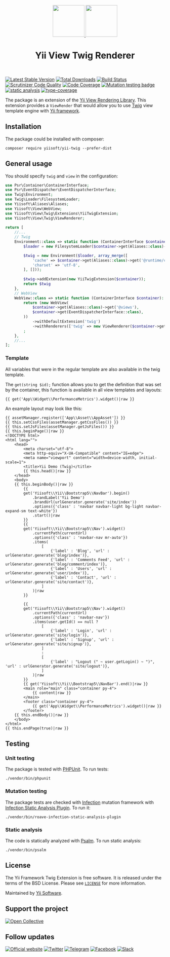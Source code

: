 <p align="center">
    <a href="https://github.com/yiisoft" target="_blank">
        <img src="https://yiisoft.github.io/docs/images/yii_logo.svg" height="100px">
    </a>
    <a href="https://twig.symfony.com/" target="_blank">
        <img src="https://twig.symfony.com/images/twig-logo.png" height="100px">
    </a>
    <h1 align="center">Yii View Twig Renderer</h1>
    <br>
</p>

[![Latest Stable Version](https://poser.pugx.org/yiisoft/yii-twig/v/stable.png)](https://packagist.org/packages/yiisoft/yii-twig)
[![Total Downloads](https://poser.pugx.org/yiisoft/yii-twig/downloads.png)](https://packagist.org/packages/yiisoft/yii-twig)
[![Build Status](https://github.com/yiisoft/yii-twig/workflows/build/badge.svg)](https://github.com/yiisoft/yii-twig/actions)
[![Scrutinizer Code Quality](https://scrutinizer-ci.com/g/yiisoft/yii-twig/badges/quality-score.png?b=master)](https://scrutinizer-ci.com/g/yiisoft/yii-twig/?branch=master)
[![Code Coverage](https://scrutinizer-ci.com/g/yiisoft/yii-twig/badges/coverage.png?b=master)](https://scrutinizer-ci.com/g/yiisoft/yii-twig/?branch=master)
[![Mutation testing badge](https://img.shields.io/endpoint?style=flat&url=https%3A%2F%2Fbadge-api.stryker-mutator.io%2Fgithub.com%2Fyiisoft%2Fyii-twig%2Fmaster)](https://dashboard.stryker-mutator.io/reports/github.com/yiisoft/yii-twig/master)
[![static analysis](https://github.com/yiisoft/yii-twig/workflows/static%20analysis/badge.svg)](https://github.com/yiisoft/yii-twig/actions?query=workflow%3A%22static+analysis%22)
[![type-coverage](https://shepherd.dev/github/yiisoft/yii-twig/coverage.svg)](https://shepherd.dev/github/yiisoft/yii-twig)

The package is an extension of the [Yii View Rendering Library](https://github.com/yiisoft/view/). This extension
provides a `ViewRender` that would allow you to use [Twig](http://twig.sensiolabs.org/) view template engine
with [Yii framework](http://www.yiiframework.com).

## Installation

The package could be installed with composer:

```
composer require yiisoft/yii-twig --prefer-dist
```

## General usage

You should specify `twig` and `view` in the configuration:

```php
use Psr\Container\ContainerInterface;
use Psr\EventDispatcher\EventDispatcherInterface;
use Twig\Environment;
use Twig\Loader\FilesystemLoader;
use Yiisoft\Aliases\Aliases;
use Yiisoft\View\WebView;
use Yiisoft\View\Twig\Extensions\YiiTwigExtension;
use Yiisoft\View\Twig\ViewRenderer;
   
return [
    //...
    // Twig
    Environment::class => static function (ContainerInterface $container): Environment {
        $loader = new FilesystemLoader($container->get(Aliases::class)->get('@views'));

        $twig = new Environment($loader, array_merge([
            'cache' => $container->get(Aliases::class)->get('@runtime/cache/twig'),
            'charset' => 'utf-8',
        ], []));
        
        $twig->addExtension(new YiiTwigExtension($container));
        return $twig
    }, 
    // WebView
    WebView::class => static function (ContainerInterface $container): WebView {
        return (new WebView(
            $container->get(Aliases::class)->get('@views'),
            $container->get(EventDispatcherInterface::class),
        ))
            ->withDefaultExtension('twig')
            ->withRenderers(['twig' => new ViewRenderer($container->get(Environment::class))])
        ;
    },
    //...
];
``` 

### Template

All variables that were in the regular template are also available in the twig template.

The `get(string $id);` function allows you to get the definition that was set by the container,
this function is available in all view templates and layouts:

```twig
{{ get('App\\Widget\\PerformanceMetrics').widget()|raw }}
```

An example layout may look like this:

```twig
{{ assetManager.register(['App\\Asset\\AppAsset']) }}
{{ this.setCssFiles(assetManager.getCssFiles()) }}
{{ this.setJsFiles(assetManager.getJsFiles()) }}
{{ this.beginPage()|raw }}
<!DOCTYPE html>
<html lang="">
    <head>
        <meta charset="utf-8">
        <meta http-equiv="X-UA-Compatible" content="IE=edge">
        <meta name="viewport" content="width=device-width, initial-scale=1">
        <title>Yii Demo (Twig)</title>
        {{ this.head()|raw }}
    </head>
    <body>
    {{ this.beginBody()|raw }}
        {{
        get('Yiisoft\\Yii\\Bootstrap5\\NavBar').begin()
            .brandLabel('Yii Demo')
            .brandUrl(urlGenerator.generate('site/index'))
            .options({'class' : 'navbar navbar-light bg-light navbar-expand-sm text-white'})
            .start()|raw
        }}
        {{
        get('Yiisoft\\Yii\\Bootstrap5\\Nav').widget()
            .currentPath(currentUrl)
            .options({'class' : 'navbar-nav mr-auto'})
            .items(
                [
                    {'label' : 'Blog', 'url' : urlGenerator.generate('blog/index')},
                    {'label' : 'Comments Feed', 'url' : urlGenerator.generate('blog/comment/index')},
                    {'label' : 'Users', 'url' : urlGenerator.generate('user/index')},
                    {'label' : 'Contact', 'url' : urlGenerator.generate('site/contact')},
                ]
            )|raw
        }}

        {{
        get('Yiisoft\\Yii\\Bootstrap5\\Nav').widget()
            .currentPath(currentUrl)
            .options({'class' : 'navbar-nav'})
            .items(user.getId() == null ?
                [
                    {'label' : 'Login', 'url' : urlGenerator.generate('site/login')},
                    {'label' : 'Signup', 'url' : urlGenerator.generate('site/signup')},
                ]
                :
                [
                    {'label' : "Logout (" ~ user.getLogin() ~ ")", 'url' : urlGenerator.generate('site/logout')},
                ]
            )|raw
        }}
        {{ get('Yiisoft\\Yii\\Bootstrap5\\NavBar').end()|raw }}
        <main role="main" class="container py-4">
            {{ content|raw }}
        </main>
        <footer class="container py-4">
            {{ get('App\\Widget\\PerformanceMetrics').widget()|raw }}
        </footer>
    {{ this.endBody()|raw }}
    </body>
</html>
{{ this.endPage(true)|raw }}
```

## Testing

### Unit testing

The package is tested with [PHPUnit](https://phpunit.de/). To run tests:

```shell
./vendor/bin/phpunit
```

### Mutation testing

The package tests are checked with [Infection](https://infection.github.io/) mutation framework with
[Infection Static Analysis Plugin](https://github.com/Roave/infection-static-analysis-plugin). To run it:

```shell
./vendor/bin/roave-infection-static-analysis-plugin
```

### Static analysis

The code is statically analyzed with [Psalm](https://psalm.dev/). To run static analysis:

```shell
./vendor/bin/psalm
```

## License

The Yii Framework Twig Extension is free software. It is released under the terms of the BSD License.
Please see [`LICENSE`](./LICENSE.md) for more information.

Maintained by [Yii Software](https://www.yiiframework.com/).

## Support the project

[![Open Collective](https://img.shields.io/badge/Open%20Collective-sponsor-7eadf1?logo=open%20collective&logoColor=7eadf1&labelColor=555555)](https://opencollective.com/yiisoft)

## Follow updates

[![Official website](https://img.shields.io/badge/Powered_by-Yii_Framework-green.svg?style=flat)](https://www.yiiframework.com/)
[![Twitter](https://img.shields.io/badge/twitter-follow-1DA1F2?logo=twitter&logoColor=1DA1F2&labelColor=555555?style=flat)](https://twitter.com/yiiframework)
[![Telegram](https://img.shields.io/badge/telegram-join-1DA1F2?style=flat&logo=telegram)](https://t.me/yii3en)
[![Facebook](https://img.shields.io/badge/facebook-join-1DA1F2?style=flat&logo=facebook&logoColor=ffffff)](https://www.facebook.com/groups/yiitalk)
[![Slack](https://img.shields.io/badge/slack-join-1DA1F2?style=flat&logo=slack)](https://yiiframework.com/go/slack)
